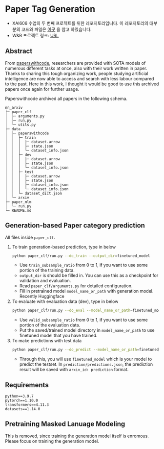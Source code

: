 # Paper Tag Generation

- XAI606 수업의 두 번째 프로젝트를 위한 레포지토리입니다.
이 레포지토리의 대부분의 코드와 파일은 [이곳](https://github.com/1pha/paper_tag_generation) 을 참고 하였습니다.
- W&B 프로젝트 링크: [URL](https://wandb.ai/high-east/fake-face-detection/table?workspace=user-high-east)
  
## Abstract

From [paperswithcode](https://paperswithcode.com/sota), researchers are provided with SOTA models of numerous different tasks at once, also with their work written in paper. Thanks to sharing this tough organizing work, people studying artificial intelligence are now able to access and search with less labour compared to the past. Here in this work, I thought it would be good to use this archived papers once again for further usage.

Paperswithcode archived all papers in the following schema. 
```
nn_arxiv                                          
├─ paper_clf                                      
│  ├─ arguments.py                        
│  ├─ run.py                              
│  └─ utils.py                            
├─ data                                   
│  ├─ paperswithcode                      
│  │  ├─ train                            
│  │  │  ├─ dataset.arrow                 
│  │  │  ├─ state.json                    
│  │  │  └─ dataset_info.json         
│  │  ├─ dev                              
│  │  │  ├─ dataset.arrow                 
│  │  │  ├─ state.json                    
│  │  │  └─ dataset_info.json  
│  │  ├─ test                             
│  │  │  ├─ dataset.arrow                 
│  │  │  ├─ state.json                    
│  │  │  ├─ dataset_info.json   
│  │  │  └─ dataset_info.json   
│  │  └─ dataset_dict.json                
│  └─ arxiv                                                
├─ paper_mlm                              
│  └─ run.py                     
└─ README.md                              
```

## Generation-based Paper category prediction
All files inside `paper_clf`.

1. To train generation-based prediction, type in below
   ```bash
   python paper_clf/run.py --do_train --output_dir=finetuned_model
   ```
   + Use `train_subsample_ratio` from 0 to 1, if you want to use some portion of the training data.
   + `output_dir` is should be filled in. You can use this as a checkpoint for validation and evaluation.
   + Read `paper_clf/arguments.py` for detailed configuration.
   + Fill in pretrained model `model_name_or_path` with generation model. Recently Huggingface
2. To evaluate with evaluation data (dev), type in below
   ```bash
   python paper_clf/run.py --do_eval --model_name_or_path=finetuned_model --output_dir=finetuned_model
   ```
   + Use `valid_subsample_ratio` from 0 to 1, if you want to use some portion of the evaluation data.
   + Put the saved/trained model directory in `model_name_or_path` to use finetuned model that you have trained.
3. To make predictions with test data
    ```bash
    python paper_clf/run.py --do_predict --model_name_or_path=finetuned_model --output_dir=prediction
    ```
    + Through this, you will use `finetuned_model` which is your model to predict the testset. In `prediction/predictions.json`, the prediction result will be saved with `arxiv_id: prediction` format.

## Requirements
```
python==3.9.7
pytorch==1.10.0
transformers==4.11.3
datasets==1.14.0
```

## Pretraining Masked Lanuage Modeling
This is removed, since training the generation model itself is enromous. Please focus on training the generation model.
